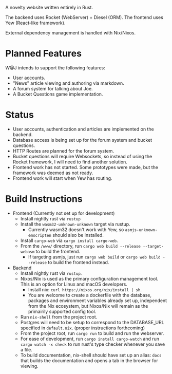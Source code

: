 A novelty website written entirely in Rust.

The backend uses Rocket (WebServer) + Diesel (ORM).
The frontend uses Yew (React-like framework).

External dependency management is handled with Nix/Nixos.

# Planned Features
W@J intends to support the following features: 
* User accounts.
* "News" article viewing and authoring via markdown.
* A forum system for talking about Joe.
* A Bucket Questions game implementation.

# Status
* User accounts, authentication and articles are implemented on the backend.
* Database access is being set up for the forum system and bucket questions.
* HTTP Routes are planned for the forum system.
* Bucket questions will require Websockets, so instead of using the Rocket framework, I will need to find another solution.
* Frontend work has not started. Some prototypes were made, but the framework was deemed as not ready.
* Frontend work will start when Yew has routing.

# Build Instructions

* Frontend (Currently not set up for development)
  * Install nightly rust via `rustup`
  * Install the `wasm32-unknown-unknown` target via rustup.
    * Currently wasm32 doesn't work with Yew, so `asmjs-unknown-emscripten` should also be installed.
  * Install `cargo-web` via `cargo install cargo-web`.
  * From the `/www/` directory, run `cargo web build --release --target-webasm` to build the frontend.
    * If targeting asmjs, just run `cargo web build` or `cargo web build --release` to build the frontend instead.
* Backend
  * Install nightly rust via `rustup`.
  * Nixos/Nix is used as the primary configuration management tool. This is an option for Linux and macOS developers.
    * Install nix: `curl https://nixos.org/nix/install | sh`.
    * You are welcome to create a dockerfile with the database, packages and environment variables already set up, independent from the Nix ecosystem, but Nixos/Nix will remain as the primairily supported config tool.
  * Run `nix-shell` from the project root.
  * Postgres will need to be setup to correspond to the DATABASE_URL specified in `default.nix`. (proper instructions forthcoming)
  * From the project root, run `cargo run` to build and run the webserver.
  * For ease of development, run `cargo install cargo-watch` and run `cargo watch -x check` to run rust's type checker whenever you save a file.
  * To build documentation, nix-shell should have set up an alias: `docs` that builds the documentation and opens a tab in the browser for viewing.
